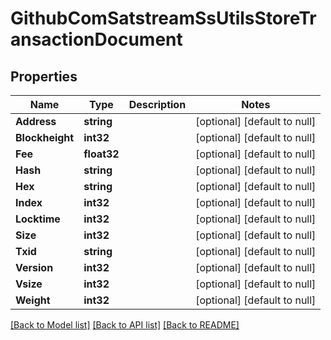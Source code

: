# GithubComSatstreamSsUtilsStoreTransactionDocument

## Properties
Name | Type | Description | Notes
------------ | ------------- | ------------- | -------------
**Address** | **string** |  | [optional] [default to null]
**Blockheight** | **int32** |  | [optional] [default to null]
**Fee** | **float32** |  | [optional] [default to null]
**Hash** | **string** |  | [optional] [default to null]
**Hex** | **string** |  | [optional] [default to null]
**Index** | **int32** |  | [optional] [default to null]
**Locktime** | **int32** |  | [optional] [default to null]
**Size** | **int32** |  | [optional] [default to null]
**Txid** | **string** |  | [optional] [default to null]
**Version** | **int32** |  | [optional] [default to null]
**Vsize** | **int32** |  | [optional] [default to null]
**Weight** | **int32** |  | [optional] [default to null]

[[Back to Model list]](../README.md#documentation-for-models) [[Back to API list]](../README.md#documentation-for-api-endpoints) [[Back to README]](../README.md)


